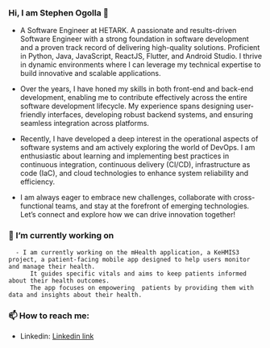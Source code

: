 ### Hi, I am Stephen Ogolla 👋
* A Software Engineer at HETARK. A passionate and results-driven Software Engineer with a strong foundation in software development and a proven track record of delivering high-quality solutions. Proficient in Python, Java, JavaScript, ReactJS, Flutter, and Android Studio. I thrive in dynamic environments where I can leverage my technical expertise to build innovative and scalable applications.

* Over the years, I have honed my skills in both front-end and back-end development, enabling me to contribute effectively across the entire software development lifecycle. My experience spans designing user-friendly interfaces, developing robust backend systems, and ensuring seamless integration across platforms.

* Recently, I have developed a deep interest in the operational aspects of software systems and am actively exploring the world of DevOps. I am enthusiastic about learning and implementing best practices in continuous integration, continuous delivery (CI/CD), infrastructure as code (IaC), and cloud technologies to enhance system reliability and efficiency.

* I am always eager to embrace new challenges, collaborate with cross-functional teams, and stay at the forefront of emerging technologies. Let’s connect and explore how we can drive innovation together!

### 🔭 I’m currently working on 
      - I am currently working on the mHealth application, a KeHMIS3 project, a patient-facing mobile app designed to help users monitor and manage their health. 
          It guides specific vitals and aims to keep patients informed about their health outcomes.
          The app focuses on empowering  patients by providing them with data and insights about their health.


### 📫 How to reach me:
* Linkedin: [Linkedin link](https://www.linkedin.com/in/stephen-ogolla-78471790)

